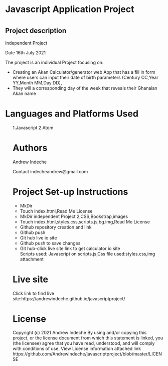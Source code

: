    </head>
    <body>
    <h1>Javascript Application Project<h1>
     <h2>Project description</h2>
          Independent Project
         <p>Date 16th July 2021</p>
         <p>The project is an individual Project focusing on:</p>
      <ul>
     <li>Creating an Akan Calculator/generator web App that has a fill in form where users can input their date of birth parameters (Century CC,Year YY,Month MM,Day DD),</li>
        <li>They will a corresponding day of the week that reveals their Ghanaian Akan name</li>
     </div>
     </div>
      <div class="card-body">
         </ul>
    <h1>Languages and Platforms Used</h1>
         <ul>
    1.Javascript
    2.Atom
    </div>
    </div>
     <div class="card-body">
    <h1> Authors</h1>
    <p>Andrew Indeche</p>
    <p>Contact indecheandrew@gmail.com</p>
    </div>
    </div>
    <h1>Project Set-up Instructions</h1>
     <ul>
     <li>MkDir</li>
     <li>Touch index.html,Read Me License</li>
     <li>MkDir independent Project 2,CSS,Bookstrap,images</li>
     <li>Touch index.html,styles.css,scripts.js,bg.img,Read Me License</li>  
     <li>Github repository creation and link</li>
     <li>Github push</li>
     <li>Git hub live io site</li> 
     <li>Github push to save changes</li>
     <li>Git hub-click live site link to get calculator io site</li> 
       Scripts used: Javascript on scripts.js,Css file used:styles.css,img attachment
     </ul>
     </div>
     </div>
    <h1>Live site</h1>
    Click link to find live site:https://andrewindeche.github.io/javascriptproject/
   <h1>License</h1>
   Copyright (c) 2021 Andrew Indeche
   By using and/or copying this project, or the license document from which this statement is linked, you (the licensee) agree that you have read, understood, and    will comply with conditions of use.
   View License information attached link
    https://github.com/AndrewIndeche/javascriptproject/blob/master/LICENSE
